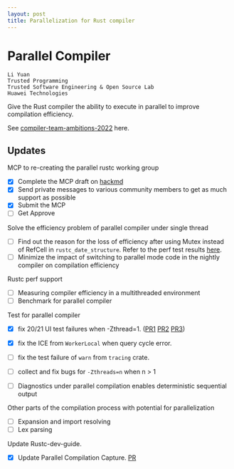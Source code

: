 ```yaml
---
layout: post
title: Parallelization for Rust compiler
---
```


# Parallel Compiler

```
Li Yuan
Trusted Programming
Trusted Software Engineering & Open Source Lab
Huawei Technologies
```

Give the Rust compiler the ability to execute in parallel to improve compilation efficiency.

See [compiler-team-ambitions-2022](https://blog.rust-lang.org/inside-rust/2022/02/22/compiler-team-ambitions-2022.html#faster-builds-aspirations--%EF%B8%8F) here.

## Updates
MCP to re-creating the parallel rustc working group
- [x] Complete the MCP draft on [hackmd](https://hackmd.io/@TKyxIWXBRqyDPLDPcP0qfg/parallel_rustc_mcp)
- [x] Send private messages to various community members to get as much support as possible
- [x] Submit the MCP
- [ ] Get Approve

Solve the efficiency problem of parallel compiler under single thread
- [ ] Find out the reason for the loss of efficiency after using Mutex instead of RefCell in `rustc_date_structure`. 
Refer to the perf test results [here](https://github.com/rust-lang/rust/pull/101566#issuecomment-1276331871).
- [ ] Minimize the impact of switching to parallel mode code in the nightly compiler on compilation efficiency

Rustc perf support
- [ ] Measuring compiler efficiency in a multithreaded environment
- [ ] Benchmark for parallel compiler

Test for parallel compiler
- [x] fix 20/21 UI test failures when -Zthread=1. ([PR1](https://github.com/rust-lang/rust/pull/97307) [PR2](https://github.com/rust-lang/rust/pull/98570) [PR3](https://github.com/rust-lang/rust/pull/99457))
- [x] fix the ICE from `WorkerLocal` when query cycle error.
- [ ] fix the test failure of `warn` from `tracing` crate.
- [ ] collect and fix bugs for `-Zthreads=n` when n > 1
- [ ] Diagnostics under parallel compilation enables deterministic sequential output


Other parts of the compilation process with potential for parallelization
- [ ] Expansion and import resolving
- [ ] Lex parsing

Update Rustc-dev-guide. 
- [x] Update Parallel Compilation Capture. [PR](https://github.com/rust-lang/rustc-dev-guide/pull/1432)



